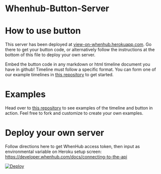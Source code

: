 Whenhub-Button-Server
===========

# How to use button

This server has been deployed at <a href='http://view-on-whenhub.herokuapp.com/'>view-on-whenhub.herokuapp.com</a>. Go there to get your button code, or alternatively follow the instructions at the bottom of this file to deploy your own server.

Embed the button code in any markdown or html timeline document you have in github! Timeline must follow a specific format. You can form one of our example timelines in <a href='https://github.com/emeth-/whenhub-button-examples'>this repository</a> to get started.

# Examples

Head over to <a href='https://github.com/emeth-/whenhub-button-examples'>this repository</a> to see examples of the timeline and button in action. Feel free to fork and customize to create your own examples.

# Deploy your own server

Follow directions here to get WhenHub access token, then input as environmental variable on Heroku setup screen:
https://developer.whenhub.com/docs/connecting-to-the-api

[![Deploy](https://www.herokucdn.com/deploy/button.svg)](https://heroku.com/deploy)


